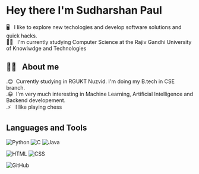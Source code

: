 # Hey there I'm Sudharshan Paul

🖥️ &nbsp; I like to explore new techologies and develop software solutions and quick hacks.\
👨‍💻 &nbsp; I'm currently studying Computer Science at the Rajiv Gandhi University of Knowlwdge and Technologies

## 👨‍💻 &nbsp; About me
 .😊 &nbsp;Currently studying in RGUKT Nuzvid. I'm doing my B.tech in CSE branch.\
 .😀 &nbsp;I'm very much interesting in Machine Learning, Artificial Intelligence and Backend developement.\
 .⚡ &nbsp; I like playing chess

## Languages and Tools
![Python](https://img.shields.io/badge/-Python-black?style=flat&logo=python)
![C](https://img.shields.io/badge/-C_Language-black?style=flat&logo=c)
![Java](https://img.shields.io/badge/-Java-black?style=flat&logo=java)

![HTML](https://img.shields.io/badge/-HTML-black?style=flat&logo=html5)
![CSS](https://img.shields.io/badge/-CSS-black?style=flat&logo=css3)

![GitHub](https://img.shields.io/badge/-Git-black?style=flat&logo=git)
